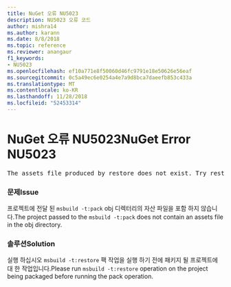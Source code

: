 ```yaml
---
title: NuGet 오류 NU5023
description: NU5023 오류 코드
author: mishra14
ms.author: karann
ms.date: 8/8/2018
ms.topic: reference
ms.reviewer: anangaur
f1_keywords:
- NU5023
ms.openlocfilehash: ef10a771e8f50060d46fc9791e18e50626e56eaf
ms.sourcegitcommit: 0c5a49ec6e0254a4e7a9d8bca7daeefb853c433a
ms.translationtype: MT
ms.contentlocale: ko-KR
ms.lasthandoff: 11/28/2018
ms.locfileid: "52453314"
---
```

# <a name="nuget-error-nu5023"></a><span data-ttu-id="4b1c7-103">NuGet 오류 NU5023</span><span class="sxs-lookup"><span data-stu-id="4b1c7-103">NuGet Error NU5023</span></span>
<pre>The assets file produced by restore does not exist. Try restoring the project again. The expected location of the assets file is F:\project\obj\project.assets.json.</pre>

### <a name="issue"></a><span data-ttu-id="4b1c7-104">문제</span><span class="sxs-lookup"><span data-stu-id="4b1c7-104">Issue</span></span>

<span data-ttu-id="4b1c7-105">프로젝트에 전달 된 `msbuild -t:pack` obj 디렉터리의 자산 파일을 포함 하지 않습니다.</span><span class="sxs-lookup"><span data-stu-id="4b1c7-105">The project passed to the `msbuild -t:pack` does not contain an assets file in the obj directory.</span></span>


### <a name="solution"></a><span data-ttu-id="4b1c7-106">솔루션</span><span class="sxs-lookup"><span data-stu-id="4b1c7-106">Solution</span></span>

<span data-ttu-id="4b1c7-107">실행 하십시오 `msbuild -t:restore` 팩 작업을 실행 하기 전에 패키지 될 프로젝트에 대 한 작업입니다.</span><span class="sxs-lookup"><span data-stu-id="4b1c7-107">Please run `msbuild -t:restore` operation on the project being packaged before running the pack operation.</span></span>

